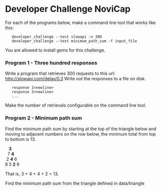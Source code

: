 # Developer Challenge NoviCap

For each of the programs below, make a command line tool that works like this:
```
   developer_challenge --test slowapi -n 300
   developer_challenge --test minimum_path_sum -f input_file
```

You are allowed to install gems for this challenge.

### Program 1 - Three hundred responses
Write a program that retrieves 300 requests to this url: http://slowapi.com/delay/0.3
Write out the responses to a file on disk.

```
   response 1<newline>
   response 2<newline>
   ...
```
Make the number of retrievals configurable on the command line tool.


### Program 2 - Minimum path sum

Find the minimum path sum by starting at the top of the triangle below and moving to adjacent numbers on the row below, the minimum total from top to bottom is 13.


&nbsp;&nbsp;&nbsp;**3**<br>
&nbsp;&nbsp;7&nbsp;**4**<br>
&nbsp;2&nbsp;**4**&nbsp;6<br>
8&nbsp;5&nbsp;**2**&nbsp;9


That is, 3 + 4 + 4 + 2 = 13.

Find the minimum path sum from the triangle defined in data/triangle

